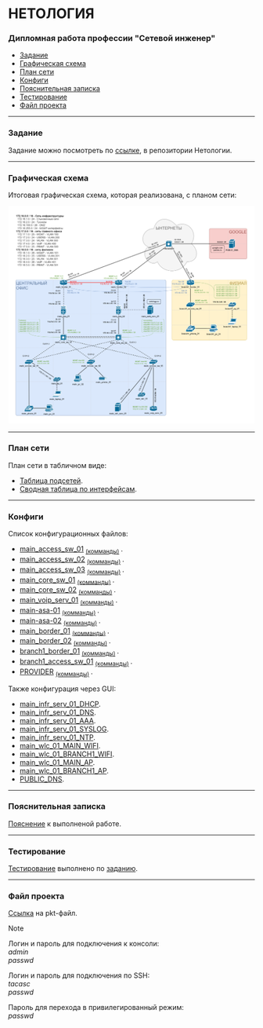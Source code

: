 #  НЕТОЛОГИЯ

### Дипломная работа профессии "Сетевой инженер"

- [Задание](#Задание)
- [Графическая схема](#Графическая-схема)
- [План сети](#План-сети)
- [Конфиги](#Конфиги)
- [Пояснительная записка](#Пояснительная-записка)
- [Тестирование](#Тестирование)
- [Файл проекта](#Файл-проекта)

---

### Задание

Задание можно посмотреть по [ссылке](https://github.com/netology-code/ntw-diplom/blob/main/README.md), в репозитории Нетологии.

---

### Графическая схема

Итоговая графическая схема, которая реализована, с планом сети:

<img src="source/layout.png" width="800">

---

### План сети

План сети в табличном виде:
- [Таблица подсетей](tables/subnets.md).
- [Сводная таблица по интерфейсам](tables/interfaces.md).

---

### Конфиги

Список конфигурационных файлов:
- [main_access_sw_01](configs/01-main_access_sw_01_startup-config) <sub> [(комманды)](commands/01-main_access_sw_01) </sub>.
- [main_access_sw_02](configs/02-main_access_sw_02_startup-config) <sub> [(комманды)](commands/02-main_access_sw_02) </sub>.
- [main_access_sw_03](configs/03-main_access_sw_03_startup-config) <sub> [(комманды)](commands/03-main_access_sw_03) </sub>.
- [main_core_sw_01](configs/04-main_core_sw_01_startup-config) <sub> [(комманды)](commands/04-main_core_sw_01) </sub>.
- [main_core_sw_02](configs/05-main_core_sw_02_startup-config) <sub> [(комманды)](commands/05-main_core_sw_02) </sub>.
- [main_voip_serv_01](configs/06-main_voip_serv_01_startup-config) <sub> [(комманды)](commands/06-main_voip_serv_01) </sub>.
- [main-asa-01](configs/07-main-asa-01_startup-config) <sub> [(комманды)](commands/07-main_asa_01) </sub>.
- [main-asa-02](configs/08-main-asa-02_startup-config) <sub> [(комманды)](commands/08-main_asa_02) </sub>.
- [main_border_01](configs/09-main_border_01_startup-config) <sub> [(комманды)](commands/09-main_border_01) </sub>.
- [main_border_02](configs/10-main_border_02_startup-config) <sub> [(комманды)](commands/10-main_border_02) </sub>.
- [branch1_border_01](configs/11-branch1_border_01_startup-config) <sub> [(комманды)](commands/11-branch1_border_01) </sub>.
- [branch1_access_sw_01](configs/12-branch1_access_sw_01_startup-config) <sub> [(комманды)](commands/12-branch1_access_sw_01) </sub>.
- [PROVIDER](configs/13-PROVIDER_startup-config) <sub> [(комманды)](commands/13-PROVIDER) </sub>.

Также конфигурация через GUI:
- [main_infr_serv_01_DHCP](configs_gui/01-main_infr_serv_01_DHCP.png).
- [main_infr_serv_01_DNS](configs_gui/02-main_infr_serv_01_DNS.png).
- [main_infr_serv_01_AAA](configs_gui/03-main_infr_serv_01_AAA.png).
- [main_infr_serv_01_SYSLOG](configs_gui/04-main_infr_serv_01_SYSLOG.png).
- [main_infr_serv_01_NTP](configs_gui/05-main_infr_serv_01_NTP.png).
- [main_wlc_01_MAIN_WIFI](configs_gui/06-main_wlc_01_MAIN_WIFI.png).
- [main_wlc_01_BRANCH1_WIFI](configs_gui/07-main_wlc_01_BRANCH1_WIFI.png).
- [main_wlc_01_MAIN_AP](configs_gui/08-main_wlc_01_MAIN_AP.png).
- [main_wlc_01_BRANCH1_AP](configs_gui/09-main_wlc_01_BRANCH1_AP.png).
- [PUBLIC_DNS](configs_gui/10_PUBLIC_DNS.png).

---

### Пояснительная записка

[Пояснение](https://github.com/mkAdmin11/crpnt-final/tree/main/explanation#пояснительная-записка) к выполненой работе.

---

### Тестирование

[Тестирование](https://github.com/mkAdmin11/crpnt-final/blob/main/testing/README.md#тестирование) выполнено по [заданию](https://github.com/netology-code/ntw-diplom/blob/main/README.md#тестирование).

---

### Файл проекта

[Ссылка](cpt/ntw-diplom.pkt) на pkt-файл.

> [!NOTE]
> Логин и пароль для подключения к консоли:  
> *admin*  
> *passwd*  
> 
> Логин и пароль для подключения по SSH:  
> *tacasc*  
> *passwd*  
> 
> Пароль для перехода в привилегированный режим:  
> *passwd*  
